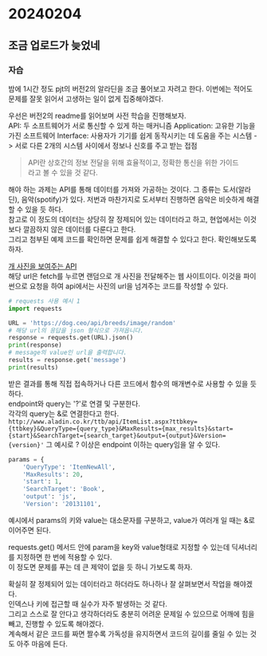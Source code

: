 # 20240204
## 조금 업로드가 늦었네
### 자습
밤에 1시간 정도 pjt의 버전2의 알라딘을 조금 풀어보고 자려고 한다. 이번에는 적어도 문제를 잘못 읽어서 고생하는 일이 없게 집중해야겠다.  

우선은 버전2의 readme를 읽어보며 사전 학습을 진행해보자.  
API: 두 소프트웨어가 서로 통신할 수 있게 하는 매커니즘
Application: 고유한 기능을 가진 소프트웨어
Interface: 사용자가 기기를 쉽게 동작시키는 데 도움을 주는 시스템
-> 서로 다른 2개의 시스템 사이에서 정보나 신호를 주고 받는 접점

> API란 상호간의 정보 전달을 위해 효율적이고, 정확한 통신을 위한 가이드  
라고 볼 수 있을 것 같다.

해야 하는 과제는 API를 통해 데이터를 가져와 가공하는 것이다. 그 종류는 도서(알라딘), 음악(spotify)가 있다. 저번과 마찬가지로 도서부터 진행하면 음악은 비슷하게 해결할 수 있을 듯 하다.  
참고로 이 정도의 데이터는 상당히 잘 정제되어 있는 데이터라고 하고, 현업에서는 이것보다 깔끔하지 않은 데이터를 다룬다고 한다.  
그리고 첨부된 예제 코드를 확인하면 문제를 쉽게 해결할 수 있다고 한다. 확인해보도록 하자. 

[개 사진을 보여주는 API](https://dog.ceo/dog-api)  
해당 url은 fetch를 누르면 랜덤으로 개 사진을 전달해주는 웹 사이트이다. 이것을 파이썬으로 요청을 하여 api에서는 사진의 url을 넘겨주는 코드를 작성할 수 있다.

``` python
# requests 사용 예시 1
import requests

URL = 'https://dog.ceo/api/breeds/image/random'
# 해당 url의 응답을 json 형식으로 가져옵니다.
response = requests.get(URL).json()
print(response)
# message의 value인 url을 출력합니다.
results = response.get('message')
print(results)
```
받은 결과를 통해 직접 접속하거나 다른 코드에서 함수의 매개변수로 사용할 수 있을 듯 하다.  
endpoint와 query는 '?'로 연결 및 구분한다.  
각각의 query는 &로 연결한다고 한다.
`http://www.aladin.co.kr/ttb/api/ItemList.aspx?ttbkey={ttbkey}&QueryType={query_type}&MaxResults={max_results}&start={start}&SearchTarget={search_target}&output={output}&Version={version}'`
그 예시로 ? 이상은 endpoint 이하는 query임을 알 수 있다.

``` python
params = {
    'QueryType': 'ItemNewAll',
    'MaxResults': 20,
    'start': 1,
    'SearchTarget': 'Book',
    'output': 'js',
    'Version': '20131101',
```
예시에서 params의 키와 value는 대소문자를 구분하고, value가 여러개 일 때는 &로 이어주면 된다.  

requests.get() 메서드 안에 param을 key와 value형태로 지정할 수 있는데 딕셔너리를 지정하면 한 번에 적용할 수 있다.  
이 정도면 문제를 푸는 데 큰 제약이 없을 듯 하니 가보도록 하자.

확실히 잘 정제되어 있는 데이터라고 하더라도 하나하나 잘 살펴보면서 작업을 해야겠다.  
인덱스나 키에 접근할 때 실수가 자주 발생하는 것 같다.  
그리고 스스로 잘 안다고 생각하더라도 충분히 어려운 문제일 수 있으므로 어깨에 힘을 빼고, 진행할 수 있도록 해야겠다.  
계속해서 같은 코드를 짜면 짤수록 가독성을 유지하면서 코드의 길이를 줄일 수 있는 것도 아주 마음에 든다.